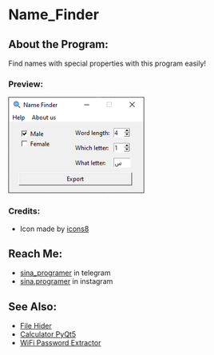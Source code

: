 # Name_Finder

## About the Program:
Find names with special properties with this program easily!

### Preview:
![preview](/Files/preview.png)

### Credits:
- Icon made by [icons8](https://icons8.com/)

## Reach Me:
- [sina_programer](https://t.me/sina_programer) in telegram
- [sina.programer](https://www.instagram.com/sina.programer) in instagram

## See Also:
- [File Hider](https://github.com/sina-programer/File_Hider)
- [Calculator PyQt5](https://github.com/sina-programer/Calculator_PyQt5)
- [WiFi Password Extractor](https://github.com/sina-programer/WiFi_Password_Extractor)
